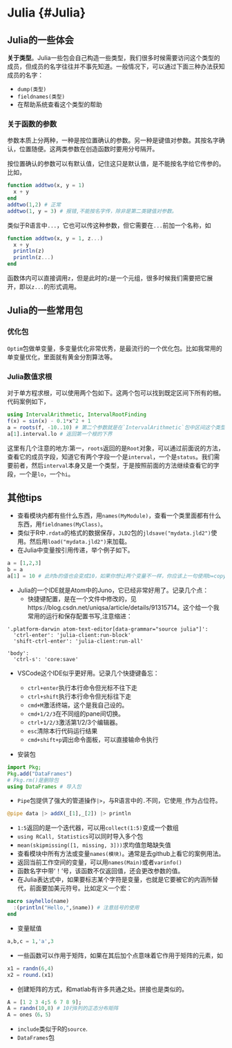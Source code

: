
# Julia {#Julia}

## Julia的一些体会

**关于类型**。Julia一些包会自己构造一些类型，我们很多时候需要访问这个类型的成员，但成员的名字往往并不事先知道。一般情况下，可以通过下面三种办法获知成员的名字：

- `dump(类型)`
- `fieldnames(类型)`
- 在帮助系统查看这个类型的帮助

### 关于函数的参数

参数本质上分两种，一种是按位置确认的参数。另一种是键值对参数。其按名字确认，位置随便。这两类参数在创造函数时要用分号隔开。

按位置确认的参数可以有默认值，记住这只是默认值，是不能按名字给它传参的。比如，
```julia
function addtwo(x, y = 1)
  x + y
end
addtwo(1,2) # 正常
addtwo(1, y = 3) # 报错,不能按名字传，除非是第二类键值对参数。
```

类似于R语言中`...`，它也可以传这种参数，但它需要在`...`前加一个名称，如
```julia
function addtwo(x, y = 1, z...)
  x + y
  println(z)
  println(z...)
end
```

函数体内可以直接调用`z`，但是此时的`z`是一个元组，很多时候我们需要把它展开，即以`z...`的形式调用。

## Julia的一些常用包
### 优化包

`Optim`包做单变量，多变量优化非常优秀，是最流行的一个优化包。比如我常用的单变量优化，里面就有黄金分割算法等。

### Julia数值求根

对于单方程求根，可以使用两个包如下。这两个包可以找到既定区间下所有的根。代码案例如下，
```julia
using IntervalArithmetic, IntervalRootFinding
f(x) = sin(x) - 0.1*x^2 + 1
a = roots(f, -10..10) # 第二个参数就是在`IntervalArithmetic`包中区间这个类型的表达方式
a[1].interval.lo # 返回第一个根的下界
```

这里有几个注意的地方:第一，`roots`返回的是`Root`对象，可以通过前面说的方法，查看它的成员字段，知道它有两个字段一个是`interval`，一个是`status`。我们需要前者，然后`interval`本身又是一个类型，于是按照前面的方法继续查看它的字段，一个是`lo`，一个`hi`。

## 其他tips

- 查看模块内都有些什么东西，用`names(MyModule)`，查看一个类里面都有什么东西，用`fieldnames(MyClass)`。
- 类似于R中`.rdata`的格式的数据保存，`JLD2`包的`jldsave("mydata.jld2")`使用。然后用`load("mydata.jld2")`来加载。
- 在Julia中变量按引用传递，举个例子如下。
```julia
a = [1,2,3]
b = a
a[1] = 10 # 此时b的值也会变成10，如果你想让两个变量不一样，你应该上一句使用b=copy(a)
```
- Julia的一个IDE就是Atom中的Juno，它已经非常好用了。记录几个点：
  - 快捷键配置，是在一个文件中修改的，见https://blog.csdn.net/uniqsa/article/details/91315714。这个给一个我常用的运行和保存配置书写,注意缩进：
  
```
'.platform-darwin atom-text-editor[data-grammar="source julia"]':
  'ctrl-enter': 'julia-client:run-block'
  'shift-ctrl-enter': 'julia-client:run-all'

'body':
  'ctrl-s': 'core:save'
```

- VSCode这个IDE似乎更好用。记录几个快捷键备忘：
  - `ctrl+enter`执行本行命令但光标不往下走
  - `ctrl+shift`执行本行命令但光标往下走
  - `cmd+M`激活终端，这个是我自己设的。
  - `cmd+1/2/3`在不同组的pane间切换。
  - `ctrl+1/2/3`激活第1/2/3个编辑器。
  - `esc`清除本行代码运行结果
  - `cmd+shift+p`调出命令面板，可以直接输命令执行

- 安装包
```julia
import Pkg;
Pkg.add("DataFrames")
# Pkg.rm()是删除包
using DataFrames # 导入包
```

- `Pipe`包提供了强大的管道操作`|>`，与R语言中的`.`不同，它使用`_`作为占位符。
```julia
@pipe data |> addX(_[1],_[2]) |> println
```
- `1:5`返回的是一个迭代器，可以用`collect(1:5)`变成一个数组
- `using RCall, Statistics`可以同时导入多个包
- `mean(skipmissing([1, missing, 3]))`求均值忽略缺失值
- 查看模块中所有方法或变量`names(模块)`。通常是去github上看它的案例用法。
- 返回当前工作空间的变量，可以用`names(Main)`或者`varinfo()`
- 函数名字中带‘！’号，该函数不仅返回值，还会更改参数的值。
- 在Julia表达式中，如果要标志某个字符是变量，也就是它要被它的内涵所替代，前面要加美元符号。比如定义一个宏：
```julia
macro sayhello(name)
  :(println("Hello,",$name)) # 注意括号的使用
end
```
- 变量赋值
```julia
a,b,c = 1,'a',3 
```
- 一些函数可以作用于矩阵，如果在其后加个点意味着它作用于矩阵的元素，如
```julia
x1 = randn(6,4)
x2 = round.(x1)
```
- 创建矩阵的方式，和matlab有许多共通之处。拼接也是类似的。
```julia
A = [1 2 3 4;5 6 7 8 9];
A = randn(10,8) # 10行8列的正态分布矩阵
A = ones（6，5）
```
- `include`类似于R的`source`.
- `DataFrames`包


